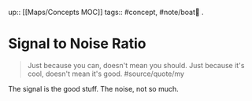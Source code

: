 up:: [[Maps/Concepts MOC]]
tags:: #concept, #note/boat🚤 .

# Signal to Noise Ratio
> Just because you can, doesn't mean you should. 
> Just because it's cool, doesn't mean it's good. #source/quote/my 

The signal is the good stuff. The noise, not so much.